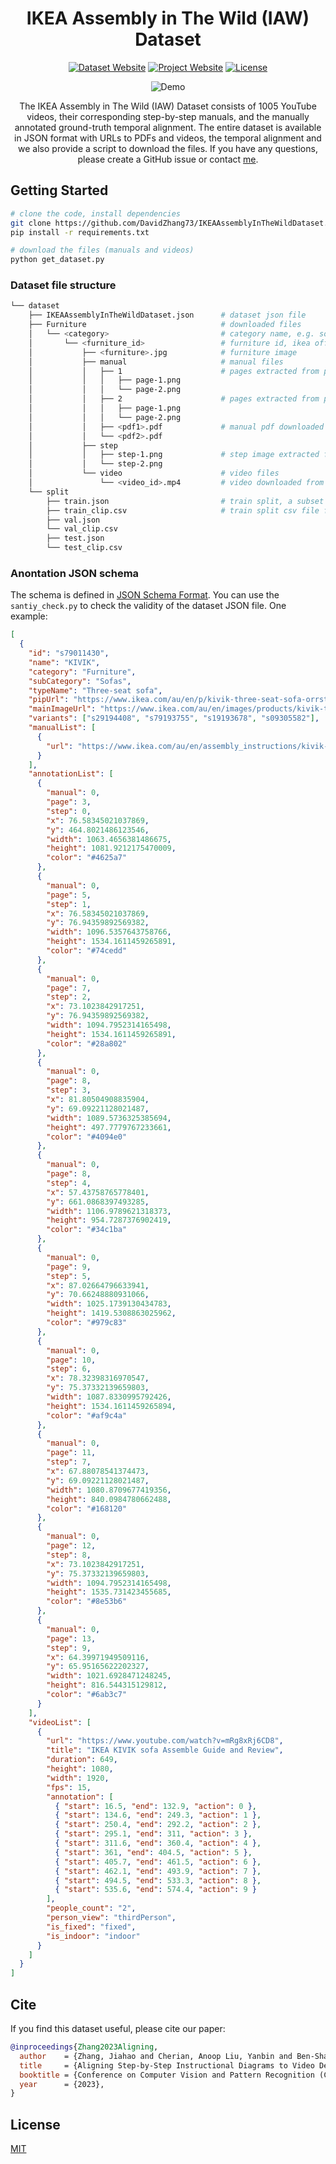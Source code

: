 <div align="center">

# IKEA Assembly in The Wild (IAW) Dataset

[![Dataset Website](https://img.shields.io/badge/Website-IAW-blue.svg)](https://iaw.davidz.cn)
[![Project Website](https://img.shields.io/badge/Website-Project-blue.svg)](https://academic.davidz.cn/en/publication/zhang-cvpr-2023/)
[![License](https://img.shields.io/badge/License-MIT-red.svg)](./LICENSE)

![Demo](img/teaser.png)

The IKEA Assembly in The Wild (IAW) Dataset consists of 1005 YouTube videos, their corresponding step-by-step manuals, and the manually annotated ground-truth temporal alignment. The entire dataset is available in JSON format with URLs to PDFs and videos, the temporal alignment and we also provide a script to download the files. If you have any questions, please create a GitHub issue or contact [me](mailto:jiahao.zhang@anu.edu.au).

</div>

## Getting Started

```bash
# clone the code, install dependencies
git clone https://github.com/DavidZhang73/IKEAAssemblyInTheWildDataset.git
pip install -r requirements.txt

# download the files (manuals and videos)
python get_dataset.py
```

### Dataset file structure

```bash
└── dataset
    ├── IKEAAssemblyInTheWildDataset.json      # dataset json file
    ├── Furniture                              # downloaded files
    │   └── <category>                         # category name, e.g. sofa, bed, wardrobe, table, etc.
    │       └── <furniture_id>                 # furniture id, ikea official identifier
    │           ├── <furniture>.jpg            # furniture image
    │           ├── manual                     # manual files
    │           │   ├── 1                      # pages extracted from pdf1.pdf
    │           │   │   ├── page-1.png
    │           │   │   └── page-2.png
    │           │   ├── 2                      # pages extracted from pdf2.pdf
    │           │   │   ├── page-1.png
    │           │   │   └── page-2.png
    │           │   ├── <pdf1>.pdf             # manual pdf downloaded from ikea
    │           │   └── <pdf2>.pdf
    │           ├── step
    │           │   ├── step-1.png             # step image extracted from pages
    │           │   └── step-2.png
    │           └── video                      # video files
    │               └── <video_id>.mp4         # video downloaded from YouTube
    └── split
        ├── train.json                         # train split, a subset of the IKEAAssemblyInTheWildDataset.json
        ├── train_clip.csv                     # train split csv file for the Dataloader
        ├── val.json
        └── val_clip.csv
        ├── test.json
        └── test_clip.csv
```

### Anontation JSON schema

The schema is defined in [JSON Schema Format](dataset_schema.json). You can use the `santiy_check.py` to check the validity of the dataset JSON file. One example:

```json
[
  {
    "id": "s79011430",
    "name": "KIVIK",
    "category": "Furniture",
    "subCategory": "Sofas",
    "typeName": "Three-seat sofa",
    "pipUrl": "https://www.ikea.com/au/en/p/kivik-three-seat-sofa-orrsta-light-grey-s79011430/",
    "mainImageUrl": "https://www.ikea.com/au/en/images/products/kivik-three-seat-sofa-orrsta-light-grey__0249491_pe387762_s5.jpg",
    "variants": ["s29194408", "s79193755", "s19193678", "s09305582"],
    "manualList": [
      {
        "url": "https://www.ikea.com/au/en/assembly_instructions/kivik-cover-three-seat-sofa-orrsta-light-grey__AA-448712-4.pdf"
      }
    ],
    "annotationList": [
      {
        "manual": 0,
        "page": 3,
        "step": 0,
        "x": 76.58345021037869,
        "y": 464.8021486123546,
        "width": 1063.4656381486675,
        "height": 1081.9212175470009,
        "color": "#4625a7"
      },
      {
        "manual": 0,
        "page": 5,
        "step": 1,
        "x": 76.58345021037869,
        "y": 76.94359892569382,
        "width": 1096.5357643758766,
        "height": 1534.1611459265891,
        "color": "#74cedd"
      },
      {
        "manual": 0,
        "page": 7,
        "step": 2,
        "x": 73.1023842917251,
        "y": 76.94359892569382,
        "width": 1094.7952314165498,
        "height": 1534.1611459265891,
        "color": "#28a802"
      },
      {
        "manual": 0,
        "page": 8,
        "step": 3,
        "x": 81.80504908835904,
        "y": 69.09221128021487,
        "width": 1089.5736325385694,
        "height": 497.7779767233661,
        "color": "#4094e0"
      },
      {
        "manual": 0,
        "page": 8,
        "step": 4,
        "x": 57.43758765778401,
        "y": 661.0868397493285,
        "width": 1106.9789621318373,
        "height": 954.7287376902419,
        "color": "#34c1ba"
      },
      {
        "manual": 0,
        "page": 9,
        "step": 5,
        "x": 87.02664796633941,
        "y": 70.66248880931066,
        "width": 1025.1739130434783,
        "height": 1419.5308863025962,
        "color": "#979c83"
      },
      {
        "manual": 0,
        "page": 10,
        "step": 6,
        "x": 78.32398316970547,
        "y": 75.37332139659803,
        "width": 1087.8330995792426,
        "height": 1534.1611459265894,
        "color": "#af9c4a"
      },
      {
        "manual": 0,
        "page": 11,
        "step": 7,
        "x": 67.88078541374473,
        "y": 69.09221128021487,
        "width": 1080.8709677419356,
        "height": 840.0984780662488,
        "color": "#168120"
      },
      {
        "manual": 0,
        "page": 12,
        "step": 8,
        "x": 73.1023842917251,
        "y": 75.37332139659803,
        "width": 1094.7952314165498,
        "height": 1535.731423455685,
        "color": "#8e53b6"
      },
      {
        "manual": 0,
        "page": 13,
        "step": 9,
        "x": 64.39971949509116,
        "y": 65.95165622202327,
        "width": 1021.6928471248245,
        "height": 816.544315129812,
        "color": "#6ab3c7"
      }
    ],
    "videoList": [
      {
        "url": "https://www.youtube.com/watch?v=mRg8xRj6CD8",
        "title": "IKEA KIVIK sofa Assemble Guide and Review",
        "duration": 649,
        "height": 1080,
        "width": 1920,
        "fps": 15,
        "annotation": [
          { "start": 16.5, "end": 132.9, "action": 0 },
          { "start": 134.6, "end": 249.3, "action": 1 },
          { "start": 250.4, "end": 292.2, "action": 2 },
          { "start": 295.1, "end": 311, "action": 3 },
          { "start": 311.6, "end": 360.4, "action": 4 },
          { "start": 361, "end": 404.5, "action": 5 },
          { "start": 405.7, "end": 461.5, "action": 6 },
          { "start": 462.1, "end": 493.9, "action": 7 },
          { "start": 494.5, "end": 533.3, "action": 8 },
          { "start": 535.6, "end": 574.4, "action": 9 }
        ],
        "people_count": "2",
        "person_view": "thirdPerson",
        "is_fixed": "fixed",
        "is_indoor": "indoor"
      }
    ]
  }
]
```

## Cite

If you find this dataset useful, please cite our paper:

```bibtex
@inproceedings{Zhang2023Aligning,
  author    = {Zhang, Jiahao and Cherian, Anoop Liu, Yanbin and Ben-Shabat, Yizhak and Rodriguez, Cristian and Gould, Stephen},
  title     = {Aligning Step-by-Step Instructional Diagrams to Video Demonstrations},
  booktitle = {Conference on Computer Vision and Pattern Recognition (CVPR)},
  year      = {2023},
}
```

## License

[MIT](LICENSE)
